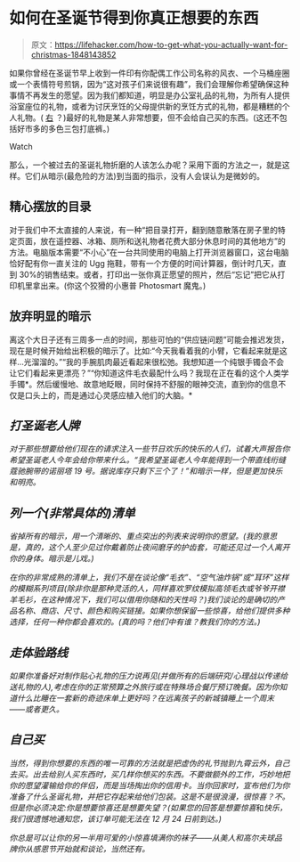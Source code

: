 # 如何在圣诞节得到你真正想要的东西

> 原文：<https://lifehacker.com/how-to-get-what-you-actually-want-for-christmas-1848143852>

如果你曾经在圣诞节早上收到一件印有你配偶工作公司名称的风衣、一个马桶座圈或一个表情符号煎锅，因为“这对孩子们来说很有趣”，我们会理解你希望确保这种事情不再发生的愿望。因为我们都知道，明显是办公室礼品的礼物，为所有人提供浴室座位的礼物，或者为讨厌烹饪的父母提供新的烹饪方式的礼物，都是糟糕的个人礼物。( [右](https://lifehacker.com/these-are-the-worst-christmas-gifts-lifehacker-readers-1848142392) ？)最好的礼物是某人非常想要，但不会给自己买的东西。(这还不包括好市多的多色三包打底裤。)

Watch

那么，一个被过去的圣诞礼物折磨的人该怎么办呢？采用下面的方法之一，就是这样。它们从暗示(最危险的方法)到当面的指示，没有人会误认为是微妙的。

## 精心摆放的目录

对于我们中不太直接的人来说，有一种“把目录打开，翻到随意散落在房子里的特定页面，放在遥控器、冰箱、厕所和送礼物者花费大部分休息时间的其他地方”的方法。电脑版本需要“不小心”在一台共同使用的电脑上打开浏览器窗口，这台电脑恰好配有你一直关注的 Ugg 拖鞋，带有一个方便的时间计算器，倒计时几天，直到 30%的销售结束。或者，打印出一张你真正愿望的照片，然后“忘记”把它从打印机里拿出来。(你这个狡猾的小惠普 Photosmart 魔鬼。)

## 放弃明显的暗示

离这个大日子还有三周多一点的时间，那些可怕的“供应链问题”可能会推迟发货，现在是时候开始给出积极的暗示了。比如:“今天我看着我的小臂，它看起来就是这样...光溜溜的。”“我的手腕肌肉最近看起来很松弛。我想知道一个纯银手镯会不会让它们看起来更漂亮？”“你知道这件毛衣最配什么吗？我现在正在看的这个人类学手镯*。然后缓慢地、故意地眨眼，同时保持不舒服的眼神交流，直到你的信息不仅是口头上的，而是通过心灵感应植入他们的大脑。*

## ***打圣诞老人牌***

*对于那些想要给他们现在的请求注入一些节日欢乐的快乐的人们，试着大声报告你希望圣诞老人今年会给你带来什么。“我希望圣诞老人今年能得到一个带直线绗缝蔻驰腕带的诺丽塔 19 号。据说库存只剩下三个了！”和暗示一样，但是更加快乐和明亮。*

## *列一个(非常具体的)清单*

*省掉所有的暗示，用一个清晰的、重点突出的列表来说明你的愿望。(我的意思是，真的，这个人至少见过你戴着防止夜间磨牙的护齿套，可能还见过一个人离开你的身体。暗示是儿戏。)*

*在你的非常成熟的清单上，我们不是在谈论像“毛衣”、“空气油炸锅”或“耳环”这样的模糊系列项目(除非你是那种灵活的人，同样喜欢罗纹模拟高领毛衣或爷爷开襟羊毛衫，在这种情况下，我们可以借用你随和的天性吗？)我们谈论的是确切的产品名称、商店、尺寸、颜色和购买链接。如果你想保留一些惊喜，给他们提供多种选择，任何一种你都会喜欢的。(真的吗？他们中有谁？教我们你的方法。)*

## ***走体验路线***

*如果你准备好对制作贴心礼物的压力说再见(并做所有的后端研究/心理战以传递给送礼物的人),考虑在你的正常预算之外旅行或在特殊场合餐厅预订晚餐。因为你知道什么比睡在一套新的奇迹床单上更好吗？在远离孩子的新城镇睡上一个周末——或者更久。*

## *自己买*

*当然，得到你想要的东西的唯一可靠的方法就是把虚伪的礼节抛到九霄云外，自己去买。出去给别人买东西时，买几样你想买的东西。不要做额外的工作，巧妙地把你的愿望灌输给你的伴侣，而是当场掏出你的信用卡。当你回家时，宣布他们为你准备了什么圣诞礼物，并把它存起来给他们包装。这是不是很浪漫，很惊喜？不。但是你必须决定:你是想要惊喜还是想要失望？(如果您的回答是想要惊喜*和*快乐，我们很遗憾地通知您，该订单可能无法在 12 月 24 日前到达。)*

*你总是可以让你的另一半用可爱的小惊喜填满你的袜子——从美人和高尔夫球品牌你从感恩节开始就和谈论，当然还有。*